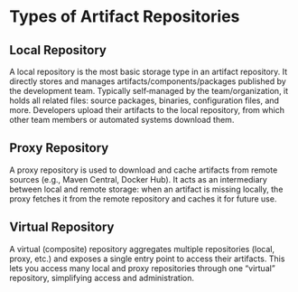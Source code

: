 # Types of Artifact Repositories

## Local Repository
A local repository is the most basic storage type in an artifact repository. It directly stores and manages artifacts/components/packages published by the development team. Typically self‑managed by the team/organization, it holds all related files: source packages, binaries, configuration files, and more. Developers upload their artifacts to the local repository, from which other team members or automated systems download them.

## Proxy Repository
A proxy repository is used to download and cache artifacts from remote sources (e.g., Maven Central, Docker Hub). It acts as an intermediary between local and remote storage: when an artifact is missing locally, the proxy fetches it from the remote repository and caches it for future use.

## Virtual Repository
A virtual (composite) repository aggregates multiple repositories (local, proxy, etc.) and exposes a single entry point to access their artifacts. This lets you access many local and proxy repositories through one “virtual” repository, simplifying access and administration.
